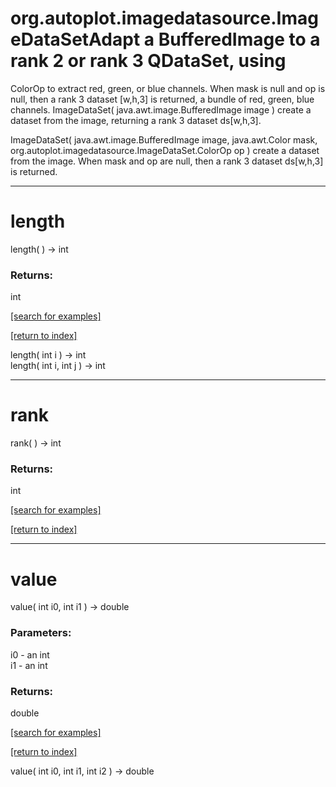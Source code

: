 # org.autoplot.imagedatasource.ImageDataSetAdapt a BufferedImage to a rank 2 or rank 3 QDataSet, using
 ColorOp to extract red, green, or blue channels.  When mask
 is null and op is null, then a rank 3 dataset [w,h,3] is returned, 
 a bundle of red, green, blue channels.
ImageDataSet( java.awt.image.BufferedImage image )
create a dataset from the image,
 returning a rank 3 dataset ds[w,h,3].

ImageDataSet( java.awt.image.BufferedImage image, java.awt.Color mask, org.autoplot.imagedatasource.ImageDataSet.ColorOp op )
create a dataset from the image.  When mask and op are null,
 then a rank 3 dataset ds[w,h,3] is returned.

***
<a name="length"></a>
# length
length(  ) &rarr; int



### Returns:
int


<a href="https://github.com/autoplot/dev/search?q=length&unscoped_q=length">[search for examples]</a>

<a href="https://github.com/autoplot/documentation/blob/master/javadoc/index-all.md">[return to index]</a>

length( int i ) &rarr; int<br>
length( int i, int j ) &rarr; int<br>
***
<a name="rank"></a>
# rank
rank(  ) &rarr; int



### Returns:
int


<a href="https://github.com/autoplot/dev/search?q=rank&unscoped_q=rank">[search for examples]</a>

<a href="https://github.com/autoplot/documentation/blob/master/javadoc/index-all.md">[return to index]</a>

***
<a name="value"></a>
# value
value( int i0, int i1 ) &rarr; double



### Parameters:
i0 - an int
<br>i1 - an int

### Returns:
double


<a href="https://github.com/autoplot/dev/search?q=value&unscoped_q=value">[search for examples]</a>

<a href="https://github.com/autoplot/documentation/blob/master/javadoc/index-all.md">[return to index]</a>

value( int i0, int i1, int i2 ) &rarr; double<br>

